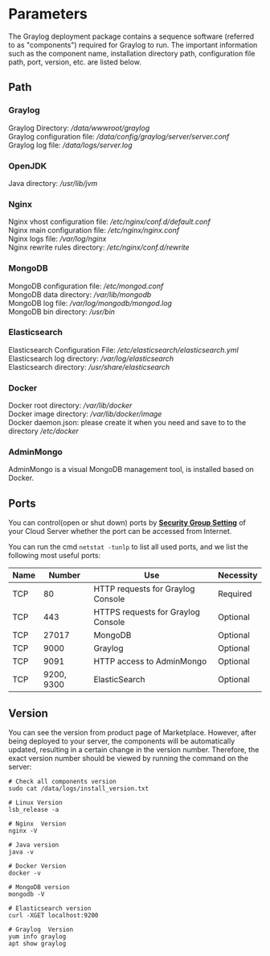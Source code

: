 # Parameters

The Graylog deployment package contains a sequence software (referred to as "components") required for Graylog to run. The important information such as the component name, installation directory path, configuration file path, port, version, etc. are listed below.

## Path

### Graylog

Graylog Directory: */data/wwwroot/graylog*  
Graylog configuration file: */data/config/graylog/server/server.conf*  
Graylog log file: */data/logs/server.log* 

### OpenJDK

Java directory: */usr/lib/jvm*  

### Nginx

Nginx vhost configuration file: */etc/nginx/conf.d/default.conf*    
Nginx main configuration file: */etc/nginx/nginx.conf*   
Nginx logs file: */var/log/nginx*  
Nginx rewrite rules directory: */etc/nginx/conf.d/rewrite* 

### MongoDB

MongoDB configuration file: */etc/mongod.conf*  
MongoDB data directory: */var/lib/mongodb*  
MongoDB log file: */var/log/mongodb/mongod.log*  
MongoDB bin directory: */usr/bin*  

### Elasticsearch

Elasticsearch Configuration File: */etc/elasticsearch/elasticsearch.yml*  
Elasticsearch log directory: */var/log/elasticsearch*  
Elasticsearch directory: */usr/share/elasticsearch*  

### Docker

Docker root directory: */var/lib/docker*  
Docker image directory: */var/lib/docker/image*   
Docker daemon.json: please create it when you need and save to to the directory */etc/docker*   

### AdminMongo

AdminMongo is a visual MongoDB management tool, is installed based on Docker.  

## Ports

You can control(open or shut down) ports by **[Security Group Setting](https://support.websoft9.com/docs/faq/zh/tech-instance.html)** of your Cloud Server whether the port can be accessed from Internet.

You can run the cmd `netstat -tunlp` to list all used ports, and we list the following most useful ports:

| Name | Number | Use |  Necessity |
| --- | --- | --- | --- |
| TCP | 80 | HTTP requests for Graylog Console| Required |
| TCP | 443 | HTTPS requests for Graylog Console | Optional |
| TCP | 27017 | MongoDB | Optional |
| TCP | 9000 | Graylog  | Optional |
| TCP | 9091 | HTTP access to AdminMongo | Optional |
| TCP | 9200, 9300 | ElasticSearch  | Optional |


## Version

You can see the version from product page of Marketplace. However, after being deployed to your server, the components will be automatically updated, resulting in a certain change in the version number. Therefore, the exact version number should be viewed by running the command on the server:

```shell
# Check all components version
sudo cat /data/logs/install_version.txt

# Linux Version
lsb_release -a

# Nginx  Version
nginx -V

# Java version
java -v

# Docker Version
docker -v

# MongoDB version
mongodb -V

# Elasticsearch version
curl -XGET localhost:9200

# Graylog  Version
yum info graylog
apt show graylog
```
